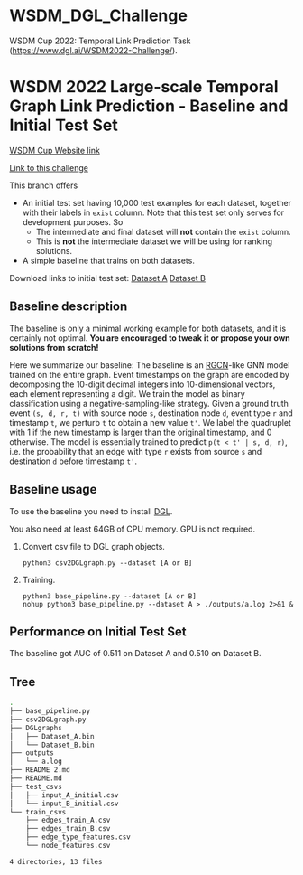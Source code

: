 # WSDM_DGL_Challenge
WSDM Cup 2022: Temporal Link Prediction Task (https://www.dgl.ai/WSDM2022-Challenge/).

# WSDM 2022 Large-scale Temporal Graph Link Prediction - Baseline and Initial Test Set

[WSDM Cup Website link](https://www.wsdm-conference.org/2022/call-for-wsdm-cup-proposals/)

[Link to this challenge](https://www.dgl.ai/WSDM2022-Challenge/)

This branch offers

* An initial test set having 10,000 test examples for each dataset, together with their labels in `exist` column.  Note that this test set only serves for development purposes.  So
  * The intermediate and final dataset will **not** contain the `exist` column.
  * This is **not** the intermediate dataset we will be using for ranking solutions.
* A simple baseline that trains on both datasets.

Download links to initial test set: [Dataset A](https://data.dgl.ai/dataset/WSDMCup2022/input_A_initial.csv.gz) [Dataset B](https://data.dgl.ai/dataset/WSDMCup2022/input_B_initial.csv.gz)

## Baseline description

The baseline is only a minimal working example for both datasets, and it is certainly not optimal.  **You are encouraged to tweak it or propose your own solutions from scratch!**

Here we summarize our baseline:
The baseline is an [RGCN](https://arxiv.org/abs/1703.06103)-like GNN model trained on the entire graph.
Event timestamps on the graph are encoded by decomposing the 10-digit decimal integers into 10-dimensional vectors, each element representing a digit.
We train the model as binary classification using a negative-sampling-like strategy.
Given a ground truth event `(s, d, r, t)` with source node `s`, destination node `d`, event type `r` and timestamp `t`, we perturb `t` to obtain a new value `t'`.
We label the quadruplet with 1 if the new timestamp is larger than the original timestamp, and 0 otherwise.  The model is essentially trained to
predict `p(t < t' | s, d, r)`, i.e. the probability that an edge with type `r` exists from source `s` and destination `d` before timestamp `t'`.

## Baseline usage

To use the baseline you need to install [DGL](https://www.dgl.ai).

You also need at least 64GB of CPU memory.  GPU is not required.

1. Convert csv file to DGL graph objects.

   ```
   python3 csv2DGLgraph.py --dataset [A or B]
   ```

2. Training.

   ```
   python3 base_pipeline.py --dataset [A or B]
   nohup python3 base_pipeline.py --dataset A > ./outputs/a.log 2>&1 &
   ```

## Performance on Initial Test Set

The baseline got AUC of 0.511 on Dataset A and 0.510 on Dataset B.

## Tree
```bash
.
├── base_pipeline.py
├── csv2DGLgraph.py
├── DGLgraphs
│   ├── Dataset_A.bin
│   └── Dataset_B.bin
├── outputs
│   └── a.log
├── README 2.md
├── README.md
├── test_csvs
│   ├── input_A_initial.csv
│   └── input_B_initial.csv
└── train_csvs
    ├── edges_train_A.csv
    ├── edges_train_B.csv
    ├── edge_type_features.csv
    └── node_features.csv

4 directories, 13 files
```